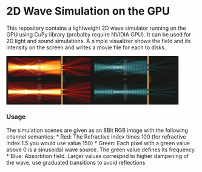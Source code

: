 # 2D Wave Simulation on the GPU

This repository contains a lightweight 2D wave simulator running on the GPU using CuPy library (probalby require NVIDIA GPU). It can be used for 2D light and sound simulations.
A simple visualizer shows the field and its intensity on the screen and writes a movie file for each to disks. 

<div style="display: flex;">
    <img src="images/example1.jpg" alt="Example Image 1" width="45%">
    <img src="images/example2.jpg" alt="Example Image 2" width="45%">
</div>

### Usage ###

The simulation scenes are given as an 8Bit RGB image with the following channel semantics:
    * Red:   The Refractive index times 100 (for refractive index 1.5 you would use value 150)
    * Green: Each pixel with a green value above 0 is a sinusoidal wave source. The green value defines its frequency.
    * Blue:  Absorbtion field. Larger values correspnd to higher dampening of the wave, use graduated transitions to avoid reflections



